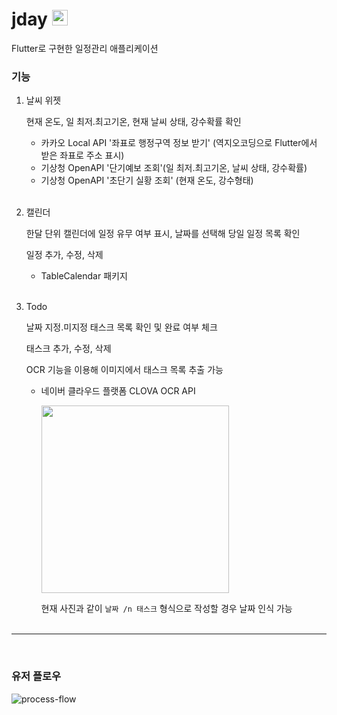 # jday   <img width='25' src='https://github.com/whether-ej/flutter_jday/assets/76941890/961510c1-0e96-495b-9f8e-8f6e79a21088'> 

Flutter로 구현한 일정관리 애플리케이션
 
### 기능

1. 날씨 위젯
   
    현재 온도, 일 최저.최고기온, 현재 날씨 상태, 강수확률 확인
    - 카카오 Local API '좌표로 행정구역 정보 받기' (역지오코딩으로 Flutter에서 받은 좌표로 주소 표시)
    - 기상청 OpenAPI '단기예보 조회'(일 최저.최고기온, 날씨 상태, 강수확률)
    - 기상청 OpenAPI '초단기 실황 조회' (현재 온도, 강수형태)<br><br>


2. 캘린더
   
    한달 단위 캘린더에 일정 유무 여부 표시, 날짜를 선택해 당일 일정 목록 확인
   
    일정 추가, 수정, 삭제
    - TableCalendar 패키지<br><br>


3. Todo

    날짜 지정.미지정 태스크 목록 확인 및 완료 여부 체크

    태스크 추가, 수정, 삭제

    OCR 기능을 이용해 이미지에서 태스크 목록 추출 가능
    - 네이버 클라우드 플랫폼 CLOVA OCR API
      
      <img width='300' src='https://github.com/whether-ej/flutter_jday/assets/76941890/445f904e-9a63-4093-b100-514cbe9d1995'>
      
      현재 사진과 같이 `날짜 /n 태스크` 형식으로 작성할 경우 날짜 인식 가능<br><br>


---
<br>
    
### 유저 플로우
![process-flow](https://github.com/whether-ej/flutter_jday/assets/76941890/5be71ab2-2c49-4ab4-9634-49166bc5dacd)
